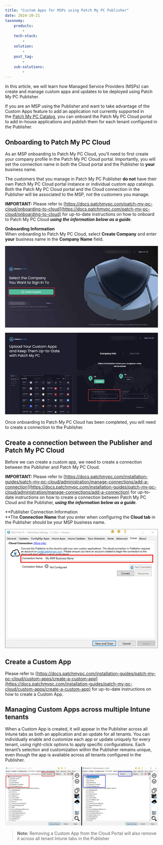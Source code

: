 ```yaml
---
title: "Custom Apps for MSPs using Patch My PC Publisher"
date: 2024-10-21
taxonomy:
    products:
        - 
    tech-stack:
        - 
    solution:
        - 
    post_tag:
        - 
    sub-solutions:
        - 
---
```


In this article, we will learn how Managed Service Providers (MSPs) can create and manage custom apps and updates to be deployed using Patch My PC Publisher.

If you are an MSP using the Publisher and want to take advantage of the Custom Apps feature to add an application not currently supported in the [Patch My PC Catalog](https://patchmypc.com/supported-products), you can onboard the Patch My PC Cloud portal to add in-house applications and publish them for each tenant configured in the Publisher.

## Onboarding to Patch My PC Cloud

As an MSP onboarding to Patch My PC Cloud, you'll need to first create your company profile in the Patch My PC Cloud portal. Importantly, you will set the connection name in both the Cloud portal and the Publisher to **your** business name.

The customers that you manage in Patch My PC Publisher **do not** have their own Patch My PC Cloud portal instance or individual custom app catalogs. Both the Patch My PC Cloud portal and the Cloud connection in the Publisher will be associated to the MSP, not the customers you manage.

**IMPORTANT:** Please refer to [https://docs.patchmypc.com/patch-my-pc-cloud/onboarding-to-cloud](https://docs.patchmypc.com/patch-my-pc-cloud/onboarding-to-cloud) for up-to-date instructions on how to onboard to Patch My PC Cloud _**using the information below as a guide**_.

**Onboarding Information**  
When onboarding to Patch My PC Cloud, select **Create Company** and enter **your** business name in the **Company Name** field.

![](../../_images/msp_custom_apps_publisher_1.jpg)

![](../../_images/msp_custom_apps_publisher_2.jpg)

Once onboarding to Patch My PC Cloud has been completed, you will need to create a connection to the Publisher.

## Create a connection between the Publisher and Patch My PC Cloud

Before we can create a custom app, we need to create a connection between the Publisher and Patch My PC Cloud.

**IMPORTANT:** Please refer to [https://docs.patchmypc.com/installation-guides/patch-my-pc-cloud/administration/manage-connections/add-a-connection](https://docs.patchmypc.com/installation-guides/patch-my-pc-cloud/administration/manage-connections/add-a-connection) for up-to-date instructions on how to create a connection between Patch My PC Cloud and the Publisher, _**using the information below as a guide**_.

**Publisher Connection Information  
**The **Connection Name** that you enter when configuring the **Cloud tab** in the Publisher should be your MSP business name.

![](../../_images/msp_custom_apps_publisher_3.jpg)

## Create a Custom App

Please refer to [https://docs.patchmypc.com/installation-guides/patch-my-pc-cloud/custom-apps/create-a-custom-app](https://docs.patchmypc.com/installation-guides/patch-my-pc-cloud/custom-apps/create-a-custom-app) for up-to-date instructions on how to create a Custom App.

## Managing Custom Apps across multiple Intune tenants

When a Custom App is created, it will appear in the Publisher across all Intune tabs as both an application and an update for all tenants. You can individually enable and customize each app or update uniquely for every tenant, using right-click options to apply specific configurations. Each tenant’s selection and customization within the Publisher remains unique, even though the app is available across all tenants configured in the Publisher.

![](../../_images/msp_custom_apps_publisher_4.jpg)

> **Note:** Removing a Custom App from the Cloud Portal will also remove it across all tenant Intune tabs in the Publisher
